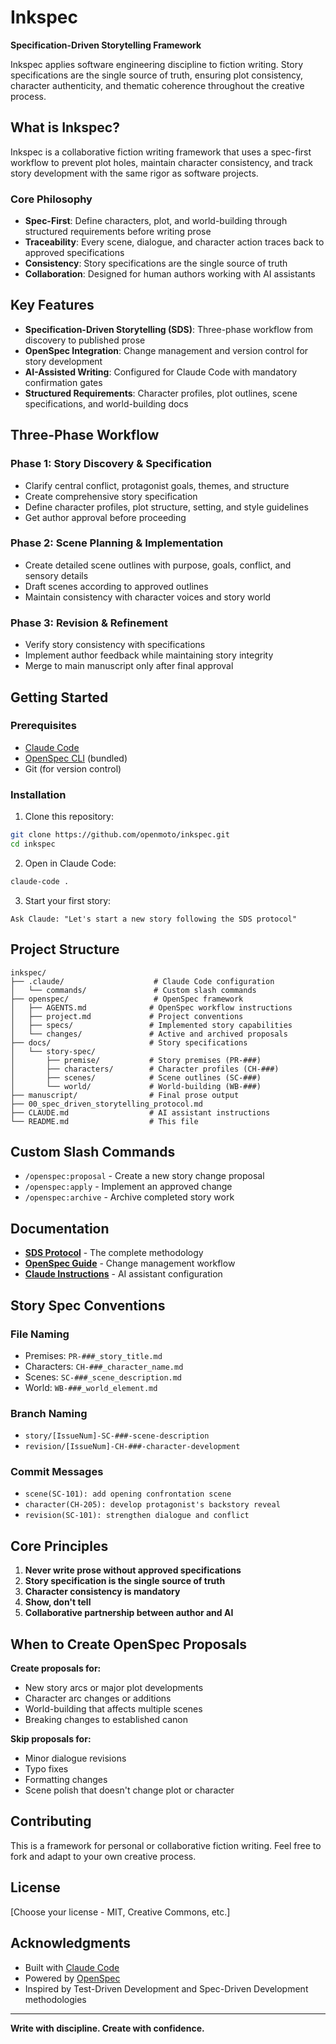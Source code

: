 # Inkspec

**Specification-Driven Storytelling Framework**

Inkspec applies software engineering discipline to fiction writing. Story specifications are the single source of truth, ensuring plot consistency, character authenticity, and thematic coherence throughout the creative process.

## What is Inkspec?

Inkspec is a collaborative fiction writing framework that uses a spec-first workflow to prevent plot holes, maintain character consistency, and track story development with the same rigor as software projects.

### Core Philosophy

- **Spec-First**: Define characters, plot, and world-building through structured requirements before writing prose
- **Traceability**: Every scene, dialogue, and character action traces back to approved specifications
- **Consistency**: Story specifications are the single source of truth
- **Collaboration**: Designed for human authors working with AI assistants

## Key Features

- **Specification-Driven Storytelling (SDS)**: Three-phase workflow from discovery to published prose
- **OpenSpec Integration**: Change management and version control for story development
- **AI-Assisted Writing**: Configured for Claude Code with mandatory confirmation gates
- **Structured Requirements**: Character profiles, plot outlines, scene specifications, and world-building docs

## Three-Phase Workflow

### Phase 1: Story Discovery & Specification
- Clarify central conflict, protagonist goals, themes, and structure
- Create comprehensive story specification
- Define character profiles, plot structure, setting, and style guidelines
- Get author approval before proceeding

### Phase 2: Scene Planning & Implementation
- Create detailed scene outlines with purpose, goals, conflict, and sensory details
- Draft scenes according to approved outlines
- Maintain consistency with character voices and story world

### Phase 3: Revision & Refinement
- Verify story consistency with specifications
- Implement author feedback while maintaining story integrity
- Merge to main manuscript only after final approval

## Getting Started

### Prerequisites
- [Claude Code](https://claude.com/claude-code)
- [OpenSpec CLI](https://github.com/rrkeji/openspec) (bundled)
- Git (for version control)

### Installation

1. Clone this repository:
```bash
git clone https://github.com/openmoto/inkspec.git
cd inkspec
```

2. Open in Claude Code:
```bash
claude-code .
```

3. Start your first story:
```
Ask Claude: "Let's start a new story following the SDS protocol"
```

## Project Structure

```
inkspec/
├── .claude/                    # Claude Code configuration
│   └── commands/               # Custom slash commands
├── openspec/                   # OpenSpec framework
│   ├── AGENTS.md              # OpenSpec workflow instructions
│   ├── project.md             # Project conventions
│   ├── specs/                 # Implemented story capabilities
│   └── changes/               # Active and archived proposals
├── docs/                      # Story specifications
│   └── story-spec/
│       ├── premise/           # Story premises (PR-###)
│       ├── characters/        # Character profiles (CH-###)
│       ├── scenes/            # Scene outlines (SC-###)
│       └── world/             # World-building (WB-###)
├── manuscript/                # Final prose output
├── 00_spec_driven_storytelling_protocol.md
├── CLAUDE.md                  # AI assistant instructions
└── README.md                  # This file
```

## Custom Slash Commands

- `/openspec:proposal` - Create a new story change proposal
- `/openspec:apply` - Implement an approved change
- `/openspec:archive` - Archive completed story work

## Documentation

- **[SDS Protocol](00_spec_driven_storytelling_protocol.md)** - The complete methodology
- **[OpenSpec Guide](openspec/AGENTS.md)** - Change management workflow
- **[Claude Instructions](CLAUDE.md)** - AI assistant configuration

## Story Spec Conventions

### File Naming
- Premises: `PR-###_story_title.md`
- Characters: `CH-###_character_name.md`
- Scenes: `SC-###_scene_description.md`
- World: `WB-###_world_element.md`

### Branch Naming
- `story/[IssueNum]-SC-###-scene-description`
- `revision/[IssueNum]-CH-###-character-development`

### Commit Messages
- `scene(SC-101): add opening confrontation scene`
- `character(CH-205): develop protagonist's backstory reveal`
- `revision(SC-101): strengthen dialogue and conflict`

## Core Principles

1. **Never write prose without approved specifications**
2. **Story specification is the single source of truth**
3. **Character consistency is mandatory**
4. **Show, don't tell**
5. **Collaborative partnership between author and AI**

## When to Create OpenSpec Proposals

**Create proposals for:**
- New story arcs or major plot developments
- Character arc changes or additions
- World-building that affects multiple scenes
- Breaking changes to established canon

**Skip proposals for:**
- Minor dialogue revisions
- Typo fixes
- Formatting changes
- Scene polish that doesn't change plot or character

## Contributing

This is a framework for personal or collaborative fiction writing. Feel free to fork and adapt to your own creative process.

## License

[Choose your license - MIT, Creative Commons, etc.]

## Acknowledgments

- Built with [Claude Code](https://claude.com/claude-code)
- Powered by [OpenSpec](https://github.com/rrkeji/openspec)
- Inspired by Test-Driven Development and Spec-Driven Development methodologies

---

**Write with discipline. Create with confidence.**
